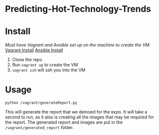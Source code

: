 Predicting-Hot-Technology-Trends
================================

# Install
*Must have Vagrant and Ansible set up on the machine to create the VM.* 
[Vagrant Install](https://docs.vagrantup.com/v2/installation/)
[Ansible Install](http://docs.ansible.com/intro_installation.html)

1. Clone the repo
2. Run `vagrant up` to create the VM
3. `vagrant ssh` will ssh you into the VM

# Usage

```shell
python /vagrant/generateReport.py
```

This will generate the report that we demoed for the expo. It will take a second to run, as it also is creating all the images that may be required for the report. The generated report and images are put in the `/vagrant/generated_report` folder.
